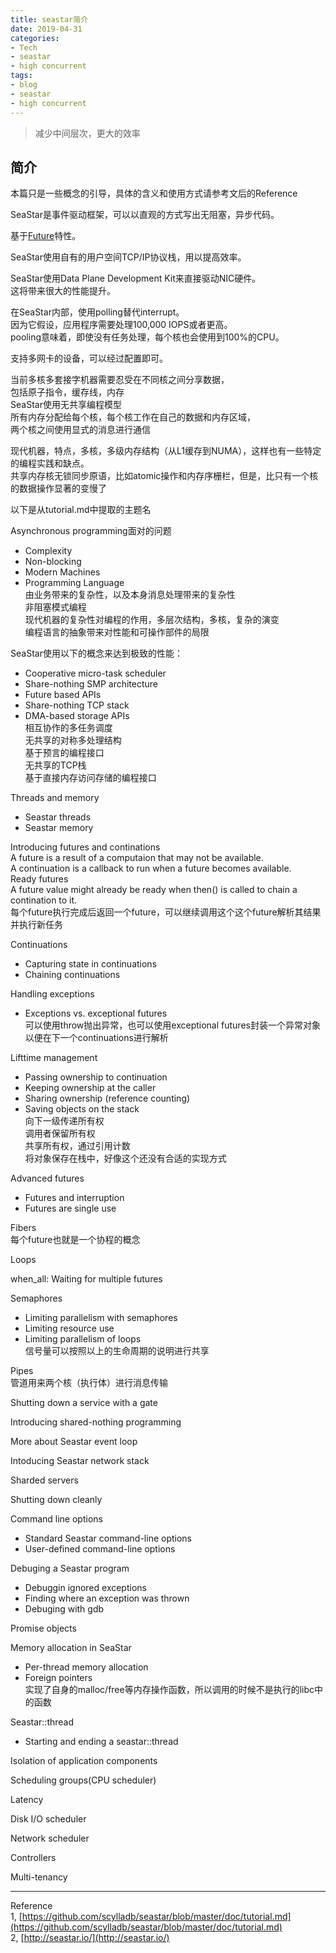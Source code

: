 ```yaml
---
title: seastar简介
date: 2019-04-31
categories:
- Tech
- seastar
- high concurrent
tags:
- blog
- seastar
- high concurrent
---
```


> 减少中间层次，更大的效率

## 简介  
  
本篇只是一些概念的引导，具体的含义和使用方式请参考文后的Reference  
  
SeaStar是事件驱动框架，可以以直观的方式写出无阻塞，异步代码。  
  
基于[Future](http://en.wikipedia.org/wiki/Futures_and_promises)特性。  
  
SeaStar使用自有的用户空间TCP/IP协议栈，用以提高效率。  
  
SeaStar使用Data Plane Development Kit来直接驱动NIC硬件。  
这将带来很大的性能提升。  
  
在SeaStar内部，使用polling替代interrupt。  
因为它假设，应用程序需要处理100,000 IOPS或者更高。  
pooling意味着，即使没有任务处理，每个核也会使用到100%的CPU。  
  
支持多网卡的设备，可以经过配置即可。  
  
当前多核多套接字机器需要忍受在不同核之间分享数据，  
包括原子指令，缓存线，内存  
SeaStar使用无共享编程模型  
所有内存分配给每个核，每个核工作在自己的数据和内存区域，  
两个核之间使用显式的消息进行通信  
  
现代机器，特点，多核，多级内存结构（从L1缓存到NUMA），这样也有一些特定的编程实践和缺点。  
共享内存核无锁同步原语，比如atomic操作和内存序栅栏，但是，比只有一个核的数据操作显著的变慢了  
  
以下是从tutorial.md中提取的主题名  
  
Asynchronous programming面对的问题  
- Complexity  
- Non-blocking  
- Modern Machines  
- Programming Language  
由业务带来的复杂性，以及本身消息处理带来的复杂性  
非阻塞模式编程  
现代机器的复杂性对编程的作用，多层次结构，多核，复杂的演变  
编程语言的抽象带来对性能和可操作部件的局限  
  
SeaStar使用以下的概念来达到极致的性能：  
- Cooperative micro-task scheduler  
- Share-nothing SMP architecture  
- Future based APIs  
- Share-nothing TCP stack  
- DMA-based storage APIs  
相互协作的多任务调度  
无共享的对称多处理结构  
基于预言的编程接口  
无共享的TCP栈  
基于直接内存访问存储的编程接口  
  
Threads and memory  
- Seastar threads  
- Seastar memory  
  
Introducing futures and continations  
A future is a result of a computaion that may not be available.  
A continuation is a callback to run when a future becomes available.  
Ready futures  
A future value might already be ready when then() is called to chain a contination to it.  
每个future执行完成后返回一个future，可以继续调用这个这个future解析其结果并执行新任务  
  
Continuations  
- Capturing state in continuations  
- Chaining continuations  
  
Handling exceptions  
- Exceptions vs. exceptional futures  
可以使用throw抛出异常，也可以使用exceptional futures封装一个异常对象以便在下一个continuations进行解析  
  
Lifttime management  
- Passing ownership to continuation  
- Keeping ownership at the caller  
- Sharing ownership (reference counting)  
- Saving objects on the stack  
向下一级传递所有权  
调用者保留所有权  
共享所有权，通过引用计数  
将对象保存在栈中，好像这个还没有合适的实现方式  
  
Advanced futures  
- Futures and interruption  
- Futures are single use  
  
Fibers  
每个future也就是一个协程的概念  
  
Loops  
  
when_all: Waiting for multiple futures  
  
Semaphores  
- Limiting parallelism with semaphores  
- Limiting resource use  
- Limiting parallelism of loops  
信号量可以按照以上的生命周期的说明进行共享  
  
Pipes  
管道用来两个核（执行体）进行消息传输  
  
Shutting down a service with a gate  
  
Introducing shared-nothing programming  
  
More about Seastar event loop  
  
Intoducing Seastar network stack  
  
Sharded servers  
  
Shutting down cleanly  
  
Command line options  
- Standard Seastar command-line options  
- User-defined command-line options  
  
Debuging a Seastar program  
- Debuggin ignored exceptions  
- Finding where an exception was thrown  
- Debuging with gdb  
  
Promise objects  
  
Memory allocation in SeaStar  
- Per-thread memory allocation  
- Foreign pointers  
实现了自身的malloc/free等内存操作函数，所以调用的时候不是执行的libc中的函数  
  
Seastar::thread  
- Starting and ending a seastar::thread  
  
Isolation of application components  
  
Scheduling groups(CPU scheduler)  
  
Latency  
  
Disk I/O scheduler  
  
Network scheduler  
  
Controllers  
  
Multi-tenancy  
  
  
---------------------------  
Reference  
1, [https://github.com/scylladb/seastar/blob/master/doc/tutorial.md](https://github.com/scylladb/seastar/blob/master/doc/tutorial.md)  
2, [http://seastar.io/](http://seastar.io/)  
